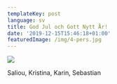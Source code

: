 ```yaml
---
templateKey: post
language: sv
title: God Jul och Gott Nytt År!
date: '2019-12-15T15:46:18+01:00'
featuredImage: /img/4-pers.jpg
---
```

![](/img/4-pers.jpg)

Saliou, Kristina, Karin, Sebastian
